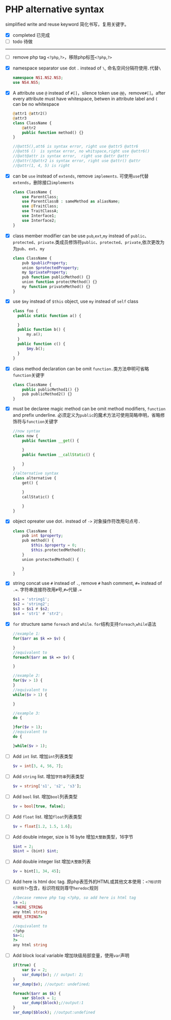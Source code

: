 # PHP alternative syntax

simplified write and reuse keyword 简化书写，复用关键字。

- [x] completed 已完成
- [ ] todo  待做
----
- [ ] remove php tag `<?php`,`?>`，移除php标签`<?php`,`?>`
- [x] namespace separator use dot `.` instead of `\`, 命名空间分隔符使用`.`代替`\`
    ```php
    namespace NS1.NS2.NS3;
    use NS4.NS5;
    ```
- [x] A attribute use `@` instead of `#[]`，silence token use `@@`，remove`#[]`。after every attribute must have whitespace, betwen in attribute label and `(` can be no whitespace
    ```php
    @attr1 @attr2()
    @attr3
    class ClassName {
        @attr2
        public function method() {}
    }

    //@att5(),att6 is syntax error, right use @attr5 @attr6
    //@att6 ()  is syntax error, no whitspace,right use @attr6()
    //@att@attr is syntax error,  right use @attr @attr
    //@attr()@attr2 is syntax error, right use @attr() @attr
    //@attr(1, 4, 5) is right
    ```
- [x] can be `use` instead of `extends`, remove `implements`.  可使用`use`代替`extends`，删除接口`implements`
    ```php
    class ClassName {
        use ParentClass;
        use ParentClassB : sameMethod as aliasName;
        use @TraitClass;
        use TraitClassA;
        use Interface1;
        use Interface2;
    }
    ```

- [x] class member modifier can be use `pub`,`ext`,`my` instead of `public`、`protected`、`private`.类成员修饰符`public`、`protected`、`private`,依次更改为为`pub`、`ext`、`my`
    ```php
    class ClassName {
        pub $publicProperty;
        union $protectedProperty;
        my $privateProperty;
        pub function publicMethod() {}
        union function protectMethod() {}
        my function privateMethod() {}
    }
    ```
- [x] use `$my` instead of `$this` object, use `my` instead of `self` class
  ```php
  class foo {
    public static function a() {

    }
    public function b() {
        my.a();
    }
    public function c() {
        $my.b();
    }
  }
  ```
- [x] class method declaration can be omit `function.`类方法申明可省略`function`关键字
    ```php
    class ClassName {
        public publicMethod1() {}
        pub publicMethod2() {}
    }
    ```
- [x] must be declaree magic method can be omit method modifiers, `function` and prefix underline. 必须定义为`public`的魔术方法可使用简略申明，省略修饰符与`function`关键字
    ```php
    //now syntax
    class now {
        public function __get() {

        }
        public function __callStatic() {

        }
    }
    //alternative syntax
    class alternative {
        get() {

        }
        callStatic() {

        }
    }
    ```
- [x] object opreater use dot`.` instead of `->` 对象操作符改用句点号`.`
    ```php
    class ClassName {
        pub int $property;
        pub method() {
            $this.$property = 0;
            $this.protectedMethod();
        }
        union protectedMethod() {

        }
    }
    ```
- [x] string concat use `#` instead of `.`, remove `#` hash comment, `#=` instead of `.=`. 字符串连接符改用`#`号,`#=`代替`.=`
    ```lua
    $s1 = 'string1';
    $s2 = 'string2';
    $s3 = $s1 # $s2;
    $s4 = 'str1' # 'str2';
    ```
- [x] `for` structure same `foreach` and `while`.  `for`结构支持`foreach`,`while`语法
    ```php
    //example 1:
    for($arr as $k => $v) {

    }
    //equivalent to
    foreach($arr as $k => $v) {

    }

    //example 2:
    for($v > 1) {
    }
    //equivalent to
    while($v > 1) {

    }

    //example 3:
    do {

    }for($v > 1);
    //equivalent to
    do {

    }while($v > 1);
    ```
- [ ]  Add `int` list. 增加`int`列表类型
    ```php
    $v = int[3, 4, 56, 7];
    ```
- [ ]  Add `string` list. 增加`字符串`列表类型
    ```php
    $v = string['s1', 's2', 's3'];
    ```
- [ ] Add `bool` list. 增加`bool`列表类型
    ```php
    $v = bool[true, false];
    ```
- [ ] Add `float` list. 增加`float`列表类型
    ```php
    $v = float[1.2, 1.5, 1.6];
    ```
- [ ] Add double integer, size is 16 byte 增加`大整数`类型，16字节
    ```php
    $int = 2;
    $bint = (bint) $int;
    ```
- [ ] Add double integer list 增加`大整数`列表
    ```php
    $v = bint[1, 34, 45];
    ```
- [ ] Add here is html doc tag. 原php表签外的HTML或其他文本使用：`<?标识符` `标识符?>`包含，标识符规则尊守`heredoc`规则
    ```php
    //becase remove php tag <?php, so add here is html tag
    $a =1;
    <?HERE_STRING 
    any html string
    HERE_STRING?>

    //equivalent to
    <?php
    $a=1;
    ?>
    any html string
    ```
- [ ] Add block local variable 增加块级局部变量，使用`var`声明
    ```php
    if(true) {
        var $v = 2;
        var_dump($v); // output: 2;
    }
    var_dump($v); //output: undefined;

    foreach($arr as $k) {
        var $block = 1; 
        var_dump($block);//output:1
    }
    var_dump($block); //output:undefined
    ```




